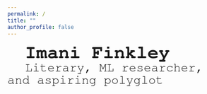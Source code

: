 ```yaml
---
permalink: /
title: ""
author_profile: false
---
```


<div style="text-align: left;">
  <div style="display: inline-block; text-align: left;">
    <span style="margin-left: 40px; font-size: 3em; font-family: 'FreeMono', monospace; font-weight: bold;">Imani Finkley</span>
  <span style="margin-left: 40px; font-size: 2em; font-family: 'FreeMono', monospace; font-style: italics;">Literary, ML researcher, and aspiring polyglot</span>
  </div>
</div>

